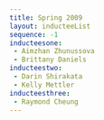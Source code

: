 ```yaml
---
title: Spring 2009
layout: inducteeList
sequence: -1
inducteesone:
 - Aimzhan Zhunussova
 - Brittany Daniels
inducteestwo:
 - Darin Shirakata
 - Kelly Mettler
inducteesthree:
 - Raymond Cheung
---
```

